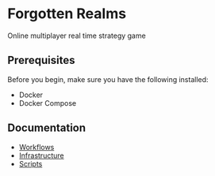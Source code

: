 # Forgotten Realms

Online multiplayer real time strategy game

## Prerequisites

Before you begin, make sure you have the following installed:

- Docker
- Docker Compose

## Documentation

* [Workflows](https://github.com/jtomaspm/SimplifiedCrafter/blob/main/documentation/workflows.md)
* [Infrastructure](https://github.com/jtomaspm/SimplifiedCrafter/blob/main/documentation/infrastructure.md)
* [Scripts](https://github.com/jtomaspm/SimplifiedCrafter/blob/main/documentation/scripts.md)
